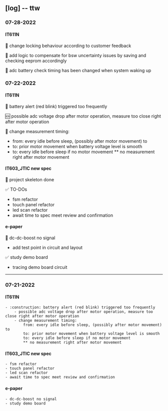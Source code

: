 ## [log] -- ttw

### 07-28-2022

#### IT611N
:hammer: change locking behaviour according to customer feedback

:hammer: add logic to compensate for bsw uncertainty issues by saving and checking eeprom accordingly

:hammer: adc battery check timing has been changed when system waking up

### 07-22-2022

#### IT611N
:construction: battery alert (red blink) triggered too frequently

:sos: possible adc voltage drop after motor operation, measure too close right after motor operation

:hammer: change measurement timing:
* from: every idle before sleep, (possibly after motor movement) to
* to: prior motor movement when battery voltage level is smooth
* to: every idle before sleep if no motor movement
** no measurement right after motor movement

#### IT603_JTIC new spec
:construction: project skeleton done

:white_check_mark: TO-DOs
- fsm refactor
- touch panel refactor
- led scan refactor
- await time to spec meet review and confirmation

#### e-paper
:construction: dc-dc-boost no signal
- add test point in circuit and layout

:white_check_mark: study demo board
- tracing demo board circuit

---
### 07-21-2022
#### IT611N
    - :construction: battery alert (red blink) triggered too frequently
        - possible adc voltage drop after motor operation, measure too close right after motor operation
        - change measurement timing:
            from: every idle before sleep, (possibly after motor movement) to
            to: prior motor movement when battery voltage level is smooth
            to: every idle before sleep if no motor movement
            ** no measurement right after motor movement

#### IT603_JTIC new spec
    - fsm refactor
    - touch panel refactor
    - led scan refactor
    - await time to spec meet review and confirmation

#### e-paper
    - dc-dc-boost no signal
    - study demo board
